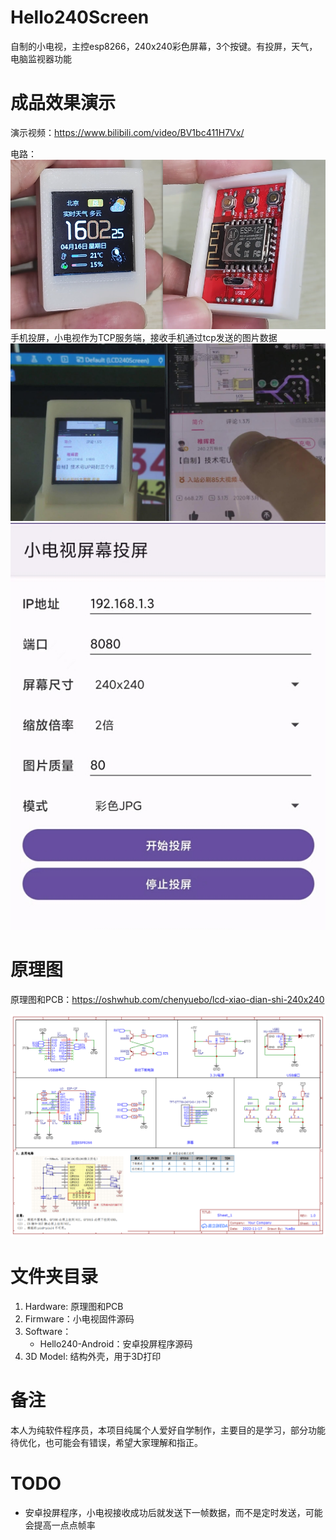 # Hello240Screen
自制的小电视，主控esp8266，240x240彩色屏幕，3个按键。有投屏，天气，电脑监视器功能

# 成品效果演示
演示视频：https://www.bilibili.com/video/BV1bc411H7Vx/

电路：
![电路](5.Docs/UI_PCB.png)
手机投屏，小电视作为TCP服务端，接收手机通过tcp发送的图片数据
![手机投屏](5.Docs/VNC.jpg)
![手机投屏](5.Docs/app.jpg)

# 原理图
原理图和PCB：https://oshwhub.com/chenyuebo/lcd-xiao-dian-shi-240x240

![原理图](1.Hardware/%E5%8E%9F%E7%90%86%E5%9B%BE.png)

# 文件夹目录
1. Hardware: 原理图和PCB
2. Firmware：小电视固件源码
3. Software：
    - Hello240-Android：安卓投屏程序源码
4. 3D Model: 结构外壳，用于3D打印

# 备注
本人为纯软件程序员，本项目纯属个人爱好自学制作，主要目的是学习，部分功能待优化，也可能会有错误，希望大家理解和指正。

# TODO
- 安卓投屏程序，小电视接收成功后就发送下一帧数据，而不是定时发送，可能会提高一点点帧率